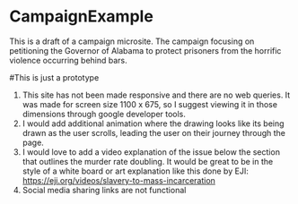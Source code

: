 # CampaignExample
This is a draft of a campaign microsite. The campaign focusing on petitioning the Governor of Alabama to protect prisoners from the horrific violence occurring behind bars. 

#This is just a prototype
1. This site has not been made responsive and there are no web queries. It was made for screen size 1100 x 675, so I suggest viewing it in those dimensions through google developer tools.
2. I would add additional animation where the drawing looks like its being drawn as the user scrolls, leading the user on their journey through the page. 
3. I would love to add a video explanation of the issue below the section that outlines the murder rate doubling. It would be great to be in the style of a white board or art explanation like this done by EJI: https://eji.org/videos/slavery-to-mass-incarceration
4. Social media sharing links are not functional

